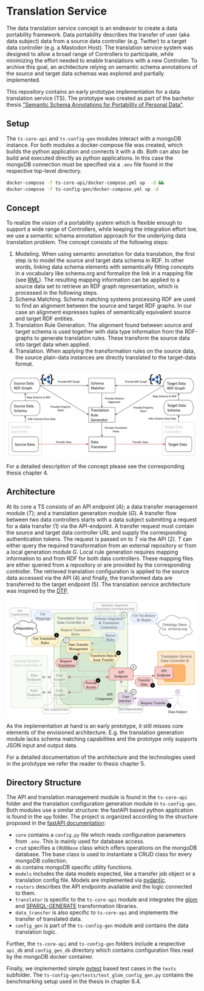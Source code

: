# Translation Service
<!--
Introduction
-->
The data translation service concept is an endeavor to create a data portability framework. Data portability describes the transfer of user (aka data subject) data from a source data controller (e.g. Twitter) to a target data controller (e.g. a Mastodon Host). The translation service system was designed to allow a broad range of Controllers to participate, while minimizing the effort needed to enable translations with a new Controller. To archive this goal, an architecture relying on semantic schema annotations of the source and target data schemas was explored and partially implemented.

This repository contains an early prototype implementation for a data translation service (TS). The prototype was created as part of the bachelor thesis ["Semantic Schema Annotations for Portability of Personal Data"](https://github.com/overflw/BA-Latex).

## Setup 

The `ts-core-api` and `ts-config-gen` modules interact with a mongoDB instance. For both modules a docker-compose file was created, which builds the python application and connects it with a db. Both can also be build and executed directly as python applications. In this case the mongoDB connection must be specified via a `.env` file found in the respective top-level directory.

<!-- 
### Docker-compose 
-->
```sh
docker-compose -f ts-core-api/docker-compose.yml up  -d && 
docker-compose -f ts-config-gen/docker-compose.yml up -d
```


## Concept
To realize the vision of a portability system which is flexible enough to support a wide range of Controllers, while keeping the integration effort low, we use a semantic schema annotation approach for the underlying data translation problem. The concept consists of the following steps:
1. Modeling. When using semantic annotation for data translation, the first step is to model the source and target data schema in RDF. In other words, linking data schema elements with semantically fitting concepts in a vocabulary like schema.org and formalize the link in a mapping file (see [RML](https://rml.io/)). The resulting mapping information can be applied to a source data set to retrieve an RDF graph representation, which is processed in the following steps.
2. Schema Matching. Schema matching systems processing RDF are used to find an alignment between the source and target RDF graphs. In our case an alignment expresses tuples of semantically equivalent source and target RDF entities.
3. Translation Rule Generation. The alignment found between source and target schema is used together with data type information from the RDF-graphs to generate translation rules. These transform the source data into target data when applied.
4. Translation. When applying the transformation rules on the source data, the source plain-data instances are directly translated to the target-data format.

<!-- 
Include direct translation part from Präsi
-->
<img align="center" src=".img/overview.png">

For a detailed description of the concept please see the corresponding thesis chapter 4.

## Architecture

At its core a TS consists of an API endpoint (_A_); a data transfer management module (_T_); and a translation generation module (_G_). A transfer flow between two data controllers starts with a data subject submitting a request for a data transfer (1) via the API-endpoint. A transfer request must contain the source and target data controller URL and supply the corresponding authentication tokens. The request is passed on to _T_ via the API (2). _T_ can either query the required transformation from an external repository or from a local generation module _G_. Local rule generation requires mapping information to and from RDF for both data controllers. These mapping files are either queried from a repository or are provided by the corresponding controller. The retrieved translation configuration is applied to the source data accessed via the API (4) and finally, the transformed data are transferred to the target endpoint (5). The translation service architecture was inspired by the [DTP](datatransferproject.dev/). 

<!-- 
Include architecture overview
-->
<img align="center" src=".img/implementation.png">

As the implementation at hand is an early prototype, it still misses core elements of the envisioned architecture. E.g. the translation generation module lacks schema matching capabilities and the prototype only supports JSON input and output data.

For a detailed documentation of the architecture and the technologies used in the prototype we refer the reader to thesis chapter 5.

## Directory Structure

The API and translation management module is found in the `ts-core-api` folder and the translation configuration generation module in `ts-config-gen`. Both modules use a similar structure: the fastAPI based python application is found in the `app` folder.
The project is organized according to the structure proposed in the [fastAPI documentation](https://fastapi.tiangolo.com/):
- `core` contains a `config.py` file which reads configuration parameters from `.env`. This is mainly used for database access.
- `crud` specifies a `CRUDBase` class which offers operations on the mongoDB database. The base class is used to instantiate a CRUD class for every mongoDB collection.
- `db` contains mongoDB specific utility functions.
- `models` includes the data models expected, like a transfer job object or a translation config file. Models are implemented via [pydantic](https://pydantic-docs.helpmanual.io/). 
- `routers` describes the API endpoints available and the logic connected to them.
- `translator` is specific to the `ts-core-api` module and integrates the [glom](https://github.com/mahmoud/glom) and [SPARQL-GENERATE](https://w3id.org/sparql-generate/) transformation libraries.
- `data_transfer` is also specific to `ts-core-api` and implements the transfer of translated data.
- `config_gen` is part of the `ts-config-gen` module and contains the data translation logic.

Further, the `ts-core-api` and `ts-config-gen` folders include a respective `api_db` and `config_gen_db` directory which contains configuration files read by the mongoDB docker container.

Finally, we implemented simple [pytest](https://docs.pytest.org) based test cases in the `tests` subfolder. The `ts-config-gen/tests/test_glom_config_gen.py` contains the benchmarking setup used in the thesis in chapter 6.4.